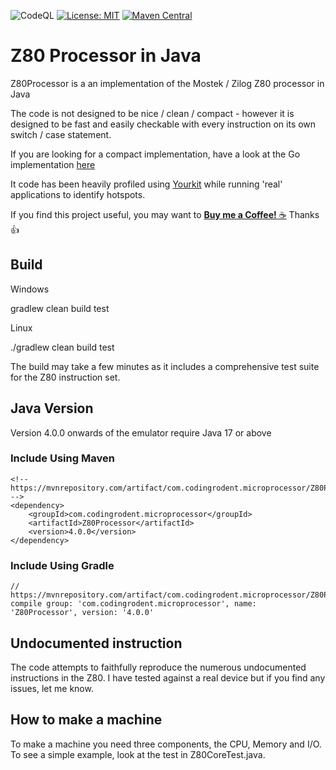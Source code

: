 ![CodeQL](https://github.com/codesqueak/Z80Processor/workflows/CodeQL/badge.svg)
[![License: MIT](https://img.shields.io/badge/license-Apache_2.0-brightgreen.svg)](https://www.apache.org/licenses/LICENSE-2.0)
[![Maven Central](https://maven-badges.herokuapp.com/maven-central/com.codingrodent.microprocessor/Z80Processor/badge.svg)](https://maven-badges.herokuapp.com/maven-central/com.codingrodent.microprocessor/Z80Processor)

# Z80 Processor in Java

Z80Processor is a an implementation of the Mostek / Zilog Z80 processor in Java

The code is not designed to be nice / clean / compact - however it is designed to be fast and easily checkable with every instruction 
on its own switch / case statement. 

If you are looking for a compact implementation, have a look at the Go implementation [here](https://github.com/codesqueak/z80)

It code has been heavily profiled using [Yourkit](https://www.yourkit.com/) while running 'real' applications to identify hotspots.

If you find this project useful, you may want to [__Buy me a Coffee!__ :coffee:](https://www.buymeacoffee.com/codesqueak) Thanks :thumbsup:

## Build

Windows

gradlew clean build test

Linux

./gradlew clean build test

The build may take a few minutes as it includes a comprehensive test suite for the Z80 instruction set.

## Java Version

Version 4.0.0 onwards of the emulator require Java 17 or above

### Include Using Maven

```
<!-- https://mvnrepository.com/artifact/com.codingrodent.microprocessor/Z80Processor -->
<dependency>
    <groupId>com.codingrodent.microprocessor</groupId>
    <artifactId>Z80Processor</artifactId>
    <version>4.0.0</version>
</dependency>
```

### Include Using Gradle

```
// https://mvnrepository.com/artifact/com.codingrodent.microprocessor/Z80Processor
compile group: 'com.codingrodent.microprocessor', name: 'Z80Processor', version: '4.0.0'
```

## Undocumented instruction

The code attempts to faithfully reproduce the numerous undocumented instructions in the Z80.  I have tested against a real device but if you find any issues, let me know.

## How to make a machine

To make a machine you need three components, the CPU, Memory and I/O.  To see a simple example, look at the test in Z80CoreTest.java.  







